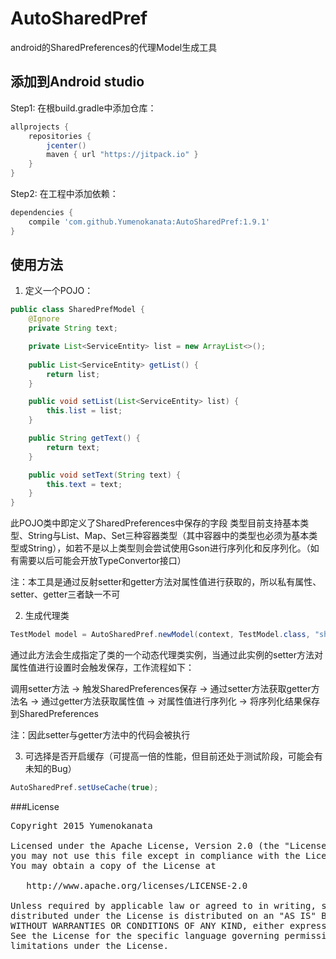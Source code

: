 # AutoSharedPref
android的SharedPreferences的代理Model生成工具

## 添加到Android studio
Step1: 在根build.gradle中添加仓库：
```groovy
allprojects {
	repositories {
        jcenter()
		maven { url "https://jitpack.io" }
	}
}
```

Step2: 在工程中添加依赖：
```groovy
dependencies {
    compile 'com.github.Yumenokanata:AutoSharedPref:1.9.1'
}
```

## 使用方法
1. 定义一个POJO：
```java
public class SharedPrefModel {
    @Ignore
    private String text;

    private List<ServiceEntity> list = new ArrayList<>();
    
    public List<ServiceEntity> getList() {
        return list;
    }

    public void setList(List<ServiceEntity> list) {
        this.list = list;
    }

    public String getText() {
        return text;
    }

    public void setText(String text) {
        this.text = text;
    }
}
```
此POJO类中即定义了SharedPreferences中保存的字段
类型目前支持基本类型、String与List、Map、Set三种容器类型（其中容器中的类型也必须为基本类型或String），如若不是以上类型则会尝试使用Gson进行序列化和反序列化。（如有需要以后可能会开放TypeConvertor接口）

注：本工具是通过反射setter和getter方法对属性值进行获取的，所以私有属性、setter、getter三者缺一不可

2. 生成代理类
```java
TestModel model = AutoSharedPref.newModel(context, TestModel.class, "sharedPrefFileName")
```
通过此方法会生成指定了类的一个动态代理类实例，当通过此实例的setter方法对属性值进行设置时会触发保存，工作流程如下：

调用setter方法 -> 触发SharedPreferences保存 -> 通过setter方法获取getter方法名 -> 通过getter方法获取属性值 -> 对属性值进行序列化
-> 将序列化结果保存到SharedPreferences

注：因此setter与getter方法中的代码会被执行

3. 可选择是否开启缓存（可提高一倍的性能，但目前还处于测试阶段，可能会有未知的Bug）
```java
AutoSharedPref.setUseCache(true);
```

###License
<pre>
Copyright 2015 Yumenokanata

Licensed under the Apache License, Version 2.0 (the "License");
you may not use this file except in compliance with the License.
You may obtain a copy of the License at

   http://www.apache.org/licenses/LICENSE-2.0

Unless required by applicable law or agreed to in writing, software
distributed under the License is distributed on an "AS IS" BASIS,
WITHOUT WARRANTIES OR CONDITIONS OF ANY KIND, either express or implied.
See the License for the specific language governing permissions and
limitations under the License.
</pre>
